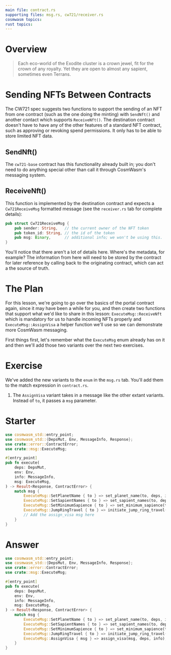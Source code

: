 ```yaml
---
main file: contract.rs
supporting files: msg.rs, cw721/receiver.rs
cosmwasm topics:
rust topics:
---
```


# Overview
> Each eco-world of the Exodite cluster is a crown jewel, fit for the crown of any royalty. Yet they are open to almost any sapient, sometimes even Terrans.

# Sending NFTs Between Contracts
The CW721 spec suggests two functions to support the sending of an NFT from one contract (such as the one doing the minting) with `SendNft()` and another contact which supports `ReceiveNft()`. The destination contract doesn't have to have any of the other features of a standard NFT contract, such as approving or revoking spend permissions. It only has to be able to store limited NFT data.

## SendNft()
The `cw721-base` contract has this functionality already built in; you don't need to do anything special other than call it through CosmWasm's messaging system.

## ReceiveNft()
This function is implemented by the destination contract and expects a `Cw721ReceiveMsg` formatted message (see the `receiver.rs` tab for complete details):
```rust
pub struct Cw721ReceiveMsg {
    pub sender: String,   // the current owner of the NFT token
    pub token_id: String, // the id of the token
    pub msg: Binary,      // additional info; we won't be using this.
}
```

You'll notice that there aren't a lot of details here. Where's the metadata, for example? The information from here will need to be stored by the contract for later reference by calling back to the originating contract, which can act a the source of truth.

# The Plan
For this lesson, we're going to go over the basics of the portal contract again, since it may have been a while for you, and then create two functions that support what we'd like to share in this lesson: `ExecuteMsg::ReceiveNft` which is mandatory for us to handle incoming NFTs properly and `ExecuteMsg::AssignVisa` a helper function we'll use so we can demonstrate more CosmWasm messaging.

First things first, let's remember what the `ExecuteMsg` enum already has on it and then we'll add those two variants over the next two exercises.

# Exercise
We've added the new variants to the `enum` in the `msg.rs` tab. You'll add them to the match expression in `contract.rs`.

1. The `AssignVisa` variant takes in a message like the other extant variants. Instead of `to`, it passes a `msg` parameter.

# Starter

```rust
use cosmwasm_std::entry_point;
use cosmwasm_std::{DepsMut, Env, MessageInfo, Response};
use crate::error::ContractError;
use crate::msg::ExecuteMsg;

#[entry_point]
pub fn execute(
    deps: DepsMut,
    env: Env,
    info: MessageInfo,
    msg: ExecuteMsg,
) -> Result<Response, ContractError> {
    match msg {
        ExecuteMsg::SetPlanetName { to } => set_planet_name(to, deps, info),
        ExecuteMsg::SetSapientNames { to } => set_sapient_names(to, deps, info),
        ExecuteMsg::SetMinimumSapience { to } => set_minimum_sapience(to, deps, info),
        ExecuteMsg::JumpRingTravel { to } => initiate_jump_ring_travel(to, deps, info),
        // Add the assign_visa msg here
    }
}
```

# Answer
```rust
use cosmwasm_std::entry_point;
use cosmwasm_std::{DepsMut, Env, MessageInfo, Response};
use crate::error::ContractError;
use crate::msg::ExecuteMsg;

#[entry_point]
pub fn execute(
    deps: DepsMut,
    env: Env,
    info: MessageInfo,
    msg: ExecuteMsg,
) -> Result<Response, ContractError> {
    match msg {
        ExecuteMsg::SetPlanetName { to } => set_planet_name(to, deps, info),
        ExecuteMsg::SetSapientNames { to } => set_sapient_names(to, deps, info),
        ExecuteMsg::SetMinimumSapience { to } => set_minimum_sapience(to, deps, info),
        ExecuteMsg::JumpRingTravel { to } => initiate_jump_ring_travel(to, deps, info),
        ExecuteMsg::AssignVisa { msg } => assign_visa(msg, deps, info),
    }
}
```